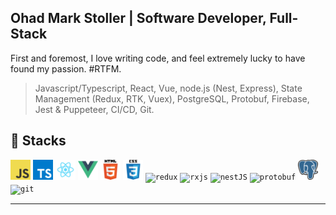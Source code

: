 
## Ohad Mark Stoller | <strong>Software Developer, Full-Stack</strong>
First and foremost, I love writing code, and feel extremely lucky to have found my passion. #RTFM.

> Javascript/Typescript, React, Vue, node.js (Nest, Express), State Management (Redux, RTK, Vuex), PostgreSQL, Protobuf, Firebase, Jest & Puppeteer, CI/CD, Git.


## 🚀 Stacks

<code><img height="32" src="https://raw.githubusercontent.com/github/explore/80688e429a7d4ef2fca1e82350fe8e3517d3494d/topics/javascript/javascript.png" alt="Javascript"/></code>
<code><img height="32" src="https://raw.githubusercontent.com/github/explore/80688e429a7d4ef2fca1e82350fe8e3517d3494d/topics/typescript/typescript.png" alt="Typescript"/></code>
<code><img height="32" src="https://raw.githubusercontent.com/github/explore/80688e429a7d4ef2fca1e82350fe8e3517d3494d/topics/react/react.png" alt="React"/></code>
<code><img height="32" src="https://raw.githubusercontent.com/github/explore/80688e429a7d4ef2fca1e82350fe8e3517d3494d/topics/vue/vue.png" alt="vue"/></code>
<code><img height="32" src="https://raw.githubusercontent.com/github/explore/80688e429a7d4ef2fca1e82350fe8e3517d3494d/topics/html/html.png" alt="HTML5"/></code>
<code><img height="32" src="https://raw.githubusercontent.com/github/explore/80688e429a7d4ef2fca1e82350fe8e3517d3494d/topics/css/css.png" alt="CSS"/></code>
<code><img height="32" src="https://seeklogo.com/images/R/redux-logo-9CA6836C12-seeklogo.com.png" alt="redux"/></code>
<code><img height="32" src="https://seeklogo.com/images/R/rxjs-logo-DD3DF87EEF-seeklogo.com.png" alt="rxjs"/></code>
<code><img height="32" src="https://seeklogo.com/images/N/nestjs-logo-09342F76C0-seeklogo.com.png" alt="nestJS"/></code>
<code><img height="32" src="https://gisdatascience.com/wp-content/uploads/2018/06/Google-protocol-buffer_2.png" alt="protobuf"/></code>
<code><img height="32" src="https://raw.githubusercontent.com/github/explore/80688e429a7d4ef2fca1e82350fe8e3517d3494d/topics/postgresql/postgresql.png" alt="PostegreSQL"/></code>
<code><img height="32" src="https://git-scm.com/images/logos/downloads/Git-Icon-1788C.png" alt="git"/></code>

---



